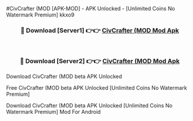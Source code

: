 #CivCrafter (MOD [APK-MOD] - APK Unlocked - [Unlimited Coins No Watermark Premium] kkxo9



<div align="center">

<h3>🔴 Download [Server1] 👉👉 <a href="https://momento.my/?title=CivCrafter_(MOD">CivCrafter (MOD Mod Apk</a></h3><br>

<h3>🔴 Download [Server2] 👉👉 <a href="https://momento.my/?title=CivCrafter_(MOD">CivCrafter (MOD Mod Apk</a></h3>
</div>



Download CivCrafter (MOD beta APK Unlocked

Free CivCrafter (MOD beta APK Unlocked [Unlimited Coins No Watermark Premium]

Download CivCrafter (MOD beta APK Unlocked [Unlimited Coins No Watermark Premium] Mod For Android
